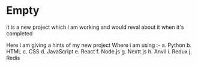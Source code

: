 # Empty

it is a new project which i am working and would reval about it when it's completed

Here i am giving a hints of my new project 
Where i am using :-
        a. Python 
        b. HTML
        c. CSS
        d. JavaScript
        e. React
        f. Node.js
        g. Nextt.js
        h. Anvil
        i. Redux
        j. Redis
